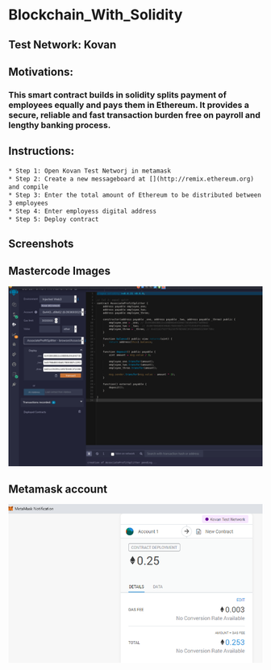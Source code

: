 # **Blockchain_With_Solidity**

## Test Network: Kovan

## Motivations: 
   ### This smart contract builds in solidity splits payment of employees equally and pays them in Ethereum. It provides a secure, reliable and fast transaction burden    free on payroll and lengthy banking process. 

## Instructions: 
    * Step 1: Open Kovan Test Networj in metamask 
    * Step 2: Create a new messageboard at [](http://remix.ethereum.org) and compile
    * Step 3: Enter the total amount of Ethereum to be distributed between 3 employees
    * Step 4: Enter employess digital address 
    * Step 5: Deploy contract 

## Screenshots 

## Mastercode Images
![](https://github.com/MishraSubash/Blockchain_With_Solidity/blob/master/AssociateProfitSplitter-Deploy.png)

## Metamask account 
![](https://github.com/MishraSubash/Blockchain_With_Solidity/blob/master/metamask%20account.png)
